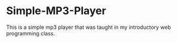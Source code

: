 # Simple-MP3-Player
This is a simple mp3 player that was taught in my introductory web programming class.
